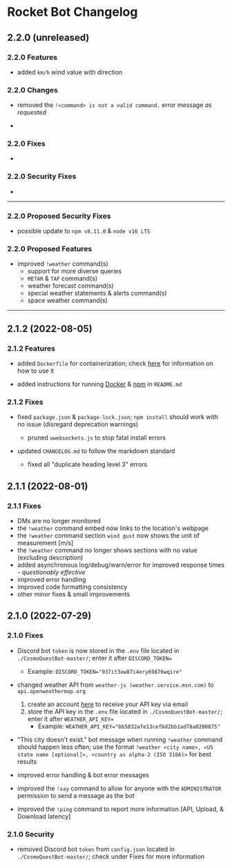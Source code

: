 # Rocket Bot Changelog

## 2.2.0 (unreleased)

### 2.2.0 Features

- added `km/h` wind value with direction

### 2.2.0 Changes

- removed the `!<command> is not a valid command.` error message *as requested*

-

### 2.2.0 Fixes

-

### 2.2.0 Security Fixes

-

-------------------------------------

### 2.2.0 Proposed Security Fixes

- possible update to `npm v8.11.0` & `node v16 LTS`

### 2.2.0 Proposed Features

- improved `!weather` command(s)
  - support for more diverse queries
  - `METAR` & `TAF` command(s)
  - weather forecast command(s)
  - special weather statements & alerts command(s)
  - space weather command(s)

-------------------------------------

## 2.1.2 (2022-08-05)

### 2.1.2 Features

- added `Dockerfile` for containerization; check [here](README.md#docker-instructions) for information on how to use it

- added instructions for running [Docker](README.md#docker-instructions) & [npm](README.md#npm-instructions) in `README.md`

### 2.1.2 Fixes

- fixed `package.json` & `package-lock.json`; `npm install` should work with no issue (disregard deprecation warnings)
  - pruned `uwebsockets.js` to stop fatal install errors

- updated `CHANGELOG.md` to follow the markdown standard
  - fixed all "duplicate heading level 3" errors

## 2.1.1 (2022-08-01)

### 2.1.1 Fixes

- DMs are no longer monitored
- the `!weather` command embed now links to the location's webpage
- the `!weather` command section `wind gust` now shows the unit of measurement [m/s]
- the `!weather` command no longer shows sections with no value (excluding description)
- added asynchronous log/debug/warn/error for improved response times - *questionably effective*
- improved error handling
- improved code formatting consistency
- other minor fixes & small improvements

## 2.1.0 (2022-07-29)

### 2.1.0 Fixes

- Discord bot `token` is now stored in the `.env` file  located in `./CosmoQuestBot-master/`; enter it after `DISCORD_TOKEN=`
  - Example: `DISCORD_TOKEN="937it3ow87i4ery69876wqire"`

- changed weather API from `weather-js (weather.service.msn.com)` to `api.openweathermap.org`
  1. create an account [here](https://home.openweathermap.org/users/sign_up) to receive your API key via email
  2. store the API key in the `.env` file located in `./CosmoQuestBot-master/`; enter it after `WEATHER_API_KEY=`
      - Example: `WEATHER_API_KEY="bb5832afe13cefbd2bb1ad78a0200875"`

- "This city doesn't exist." bot message when running `!weather` command should happen less often; use the format `!weather <city name>, <US state name [optional]>, <country as alpha-2 (ISO 3166)>` for best results

- improved error handling & bot error messages

- improved the `!say` command to allow for anyone with the `ADMINISTRATOR` permission to send a message as the bot

- improved the `!ping` command to report more information [API, Upload, & Download latency]

### 2.1.0 Security

- removed Discord bot `token` from `config.json` located in `./CosmoQuestBot-master/`; check under Fixes for more information
